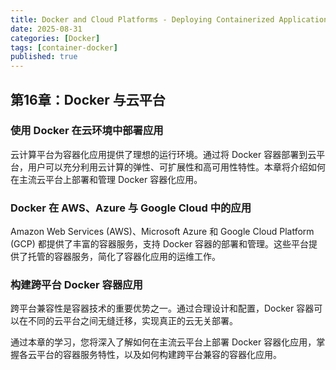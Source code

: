 ```yaml
---
title: Docker and Cloud Platforms - Deploying Containerized Applications in the Cloud
date: 2025-08-31
categories: [Docker]
tags: [container-docker]
published: true
---
```


## 第16章：Docker 与云平台

### 使用 Docker 在云环境中部署应用

云计算平台为容器化应用提供了理想的运行环境。通过将 Docker 容器部署到云平台，用户可以充分利用云计算的弹性、可扩展性和高可用性特性。本章将介绍如何在主流云平台上部署和管理 Docker 容器化应用。

### Docker 在 AWS、Azure 与 Google Cloud 中的应用

Amazon Web Services (AWS)、Microsoft Azure 和 Google Cloud Platform (GCP) 都提供了丰富的容器服务，支持 Docker 容器的部署和管理。这些平台提供了托管的容器服务，简化了容器化应用的运维工作。

### 构建跨平台 Docker 容器应用

跨平台兼容性是容器技术的重要优势之一。通过合理设计和配置，Docker 容器可以在不同的云平台之间无缝迁移，实现真正的云无关部署。

通过本章的学习，您将深入了解如何在主流云平台上部署 Docker 容器化应用，掌握各云平台的容器服务特性，以及如何构建跨平台兼容的容器化应用。